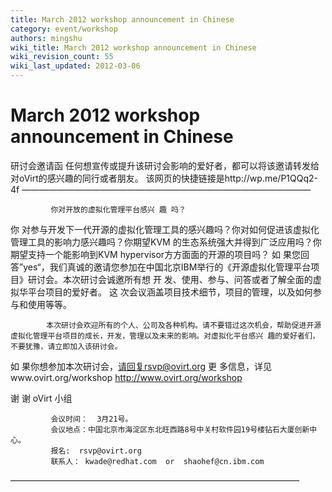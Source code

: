 ```yaml
---
title: March 2012 workshop announcement in Chinese
category: event/workshop
authors: mingshu
wiki_title: March 2012 workshop announcement in Chinese
wiki_revision_count: 55
wiki_last_updated: 2012-03-06
---
```


# March 2012 workshop announcement in Chinese

研讨会邀请函 任何想宣传或提升该研讨会影响的爱好者，都可以将该邀请转发给对oVirt的感兴趣的同行或者朋友。 该网页的快捷链接是http://wp.me/P1QQq2-4f —————————————————————————————————

             你对开放的虚拟化管理平台感兴 趣 吗？

你 对参与开发下一代开源的虚拟化管理工具的感兴趣吗？你对如何促进该虚拟化管理工具的影响力感兴趣吗？你期望KVM 的生态系统强大并得到广泛应用吗？你期望支持一个能影响到KVM hypervisor方方面面的开源的项目吗？ 如 果您回答”yes“，我们真诚的邀请您参加在中国北京IBM举行的《开源虚拟化管理平台项目》研讨会。本次研讨会诚邀所有想 开 发、使用、参与、问答或者了解全面的虚拟华平台项目的爱好者。 这 次会议涵盖项目技术细节，项目的管理，以及如何参与和使用等等。

            本次研讨会欢迎所有的个人、公司及各种机构。请不要错过这次机会，帮助促进开源虚拟化管理平台项目的成长，开发，管理以及未来的影响。对虚拟化平台感兴 趣的爱好者们，不要犹豫，请立即加入该研讨会。

如 果你想参加本次研讨会，请回复rsvp@ovirt.org 更 多信息，详见www.ovirt.org/workshop <http://www.ovirt.org/workshop>

谢 谢 oVirt 小组

             会议时间：  3月21号。
             会议地点：中国北京市海淀区东北旺西路8号中关村软件园19号楼钻石大厦创新中心。
             报名:  rsvp@ovirt.org
             联系人： kwade@redhat.com  or  shaohef@cn.ibm.com

—————————————————————————————————
